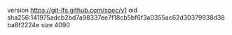 version https://git-lfs.github.com/spec/v1
oid sha256:141975adcb2bd7a98337ee7f18cb5bf6f3a0355ac62d30379938d38ba8f2224e
size 4090

